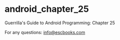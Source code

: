 # android_chapter_25
Guerrilla's Guide to Android Programming: Chapter 25

For any questions: info@escbooks.com
